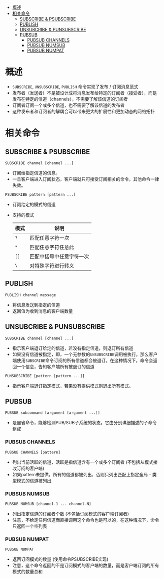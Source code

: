 - [概述](#概述)
- [相关命令](#相关命令)
  - [SUBSCRIBE & PSUBSCRIBE](#subscribe--psubscribe)
  - [PUBLISH](#publish)
  - [UNSUBCRIBE & PUNSUBSCRIBE](#unsubcribe--punsubscribe)
  - [PUBSUB](#pubsub)
    - [PUBSUB CHANNELS](#pubsub-channels)
    - [PUBSUB NUMSUB](#pubsub-numsub)
    - [PUBSUB NUMPAT](#pubsub-numpat)

# 概述

- `SUBSCRIBE`, `UNSUBSCRIBE`, `PUBLISH` 命令实现了发布 / 订阅消息范式
- 发布者（发送者）不是被设计成将消息发布给特定的订阅者（接受者），而是发布在特定的信道（channels），不需要了解该信道的订阅者
- 订阅者订阅一个或多个信道，也不需要了解该信道的发布者
- 这种发布者和订阅者的解耦合可以带来更大的扩展性和更加动态的网络拓扑

# 相关命令

## SUBSCRIBE & PSUBSCRIBE

```
SUBSCRIBE channel [channel ...]
```
- 订阅给指定信道的信息。
- 一旦客户端进入订阅状态，客户端就只可接受订阅相关的命令，其他命令一律失效。

```
PSUBSCRIBE pattern [pattern ...]
```
- 订阅给定的模式的信道
- 支持的模式

    | 模式 | 说明                     |
    | ---- | ------------------------ |
    | `?`  | 匹配任意字符一次         |
    | `*`  | 匹配任意字符任意此       |
    | `[]` | 匹配中括号中任意字符一次 |
    | `\`  | 对特殊字符进行转义       |

## PUBLISH

```
PUBLISH channel message
```
- 将信息发送到指定的信道
- 返回值为收到消息的客户端数量

## UNSUBCRIBE & PUNSUBSCRIBE

```
SUBSCRIBE channel [channel ...]
```
- 指示客户端退订给定的信道，若没有指定信道，则退订所有信道
- 如果没有信道被指定，即，一个无参数的`UNSUBSCRIBE`调用被执行，那么客户端使用`SUBSCRIBE`命令订阅的所有信道都会被退订。在这种情况下，命令会返回一个信息，告知客户端所有被退订的信道

```
PUNSUBSCRIBE [pattern [pattern ...]]
```
- 指示客户端退订指定模式，若果没有提供模式则退出所有模式。

## PUBSUB

```
PUBSUB subcommand [argument [argument ...]]
```
- 是自省命令，能够检测PUB/SUB子系统的状态。它由分别详细描述的子命令组成

### PUBSUB CHANNELS

```
PUBSUB CHANNELS [pattern]
```
- 列出当前活跃的信道，活跃是指信道含有一个或多个订阅者 (不包括从模式接收订阅的客户端)
- 如果pattern未提供，所有的信道都被列出，否则只列出匹配上指定全局 - 类型模式的信道被列出.

### PUBSUB NUMSUB

```
PUBSUB NUMSUB [channel-1 ... channel-N]
```
- 列出指定信道的订阅者个数 (不包括订阅模式的客户端订阅者)
- 注意，不给定任何信道而直接调用这个命令也是可以的，在这种情况下，命令只返回一个空列表

### PUBSUB NUMPAT

```
PUBSUB NUMPAT
```
- 返回订阅模式的数量 (使用命令PSUBSCRIBE实现)
- 注意，这个命令返回的不是订阅模式的客户端的数量，而是客户端订阅的所有模式的数量总和